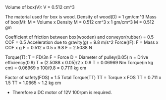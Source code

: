 Volume of box(V):
V = 0.512 cm^3

The material used for box is wood.
Density of wood(D) = 1 gm/cm^3
Mass of box(M):
M = Volume x Density
M = 0.512 cm^3 x 1 gm/cm^3
M = 0.512 gm

Coefficient of friction between box(wooden) and conveyor(rubber) = 0.5
COF = 0.5
Acceleration due to gravity(g) = 9.8 m/s^2
Force()F):
F = Mass x COF x g
F = 0.512 x 0.5 x 9.8
F = 2.5088 N

Torque(T):
T = FD/3n
F = Force
D = Diameter of pulley(0.05)
n = Drive efficiency(0.9)
T = (2.5088 x 0.05)/2 x 0.9
T = 0.06969 Nm
Torque(in kg cm) = 0.06969 x 100/9.8
                 = 0.7111 kg cm

Factor of safety(FOS) = 1.5
Total Torque(TT)
TT = Torque x FOS
TT = 0.711 x 1.5
TT = 1.0665 ~ 1.2 kg cm
 * Therefore a DC motor of 12V 100rpm is required.
